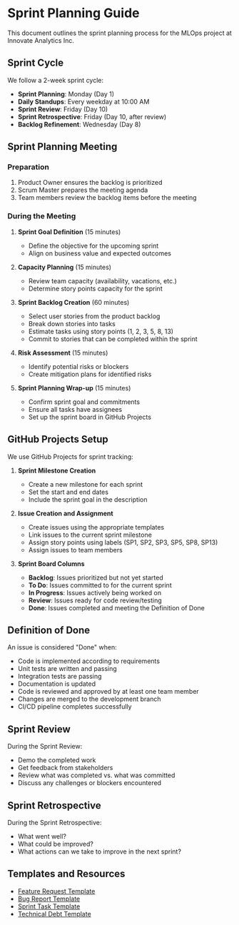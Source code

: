 # Sprint Planning Guide

This document outlines the sprint planning process for the MLOps project at Innovate Analytics Inc.

## Sprint Cycle

We follow a 2-week sprint cycle:
- **Sprint Planning**: Monday (Day 1)
- **Daily Standups**: Every weekday at 10:00 AM
- **Sprint Review**: Friday (Day 10)
- **Sprint Retrospective**: Friday (Day 10, after review)
- **Backlog Refinement**: Wednesday (Day 8)

## Sprint Planning Meeting

### Preparation
1. Product Owner ensures the backlog is prioritized
2. Scrum Master prepares the meeting agenda
3. Team members review the backlog items before the meeting

### During the Meeting
1. **Sprint Goal Definition** (15 minutes)
   - Define the objective for the upcoming sprint
   - Align on business value and expected outcomes

2. **Capacity Planning** (15 minutes)
   - Review team capacity (availability, vacations, etc.)
   - Determine story points capacity for the sprint

3. **Sprint Backlog Creation** (60 minutes)
   - Select user stories from the product backlog
   - Break down stories into tasks
   - Estimate tasks using story points (1, 2, 3, 5, 8, 13)
   - Commit to stories that can be completed within the sprint

4. **Risk Assessment** (15 minutes)
   - Identify potential risks or blockers
   - Create mitigation plans for identified risks

5. **Sprint Planning Wrap-up** (15 minutes)
   - Confirm sprint goal and commitments
   - Ensure all tasks have assignees
   - Set up the sprint board in GitHub Projects

## GitHub Projects Setup

We use GitHub Projects for sprint tracking:

1. **Sprint Milestone Creation**
   - Create a new milestone for each sprint
   - Set the start and end dates
   - Include the sprint goal in the description

2. **Issue Creation and Assignment**
   - Create issues using the appropriate templates
   - Link issues to the current sprint milestone
   - Assign story points using labels (SP1, SP2, SP3, SP5, SP8, SP13)
   - Assign issues to team members

3. **Sprint Board Columns**
   - **Backlog**: Issues prioritized but not yet started
   - **To Do**: Issues committed to for the current sprint
   - **In Progress**: Issues actively being worked on
   - **Review**: Issues ready for code review/testing
   - **Done**: Issues completed and meeting the Definition of Done

## Definition of Done

An issue is considered "Done" when:
- Code is implemented according to requirements
- Unit tests are written and passing
- Integration tests are passing
- Documentation is updated
- Code is reviewed and approved by at least one team member
- Changes are merged to the development branch
- CI/CD pipeline completes successfully

## Sprint Review

During the Sprint Review:
- Demo the completed work
- Get feedback from stakeholders
- Review what was completed vs. what was committed
- Discuss any challenges or blockers encountered

## Sprint Retrospective

During the Sprint Retrospective:
- What went well?
- What could be improved?
- What actions can we take to improve in the next sprint?

## Templates and Resources

- [Feature Request Template](/.github/ISSUE_TEMPLATE/feature_request.md)
- [Bug Report Template](/.github/ISSUE_TEMPLATE/bug_report.md)
- [Sprint Task Template](/.github/ISSUE_TEMPLATE/sprint_task.md)
- [Technical Debt Template](/.github/ISSUE_TEMPLATE/tech_debt.md) 